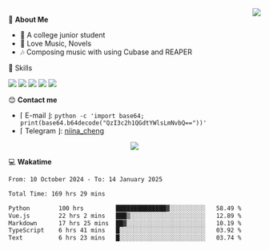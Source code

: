 <a href="#">
    <img align="right" src="https://github-readme-stats-tau-lilac-25.vercel.app/api?username=irorange27&count_private=true&show_icons=true&theme=transparent" />
</a>

💭 **About Me**

- 🏫 A college junior student
- 🍕 Love Music, Novels
- 🎶 Composing music with using Cubase and REAPER


🚀 Skills

![](https://img.shields.io/badge/-python-3e74a2?style=for-the-badge&logo=Python&logoColor=fff
)
![](https://img.shields.io/badge/-javascript-f0db4f?style=for-the-badge&logo=JavaScript&logoColor=fff
)
![](https://img.shields.io/badge/-vue3-41b883?style=for-the-badge&logo=Vue.js&logoColor=fff
)
![](https://img.shields.io/badge/-docker-2496ed?style=for-the-badge&logo=Docker&logoColor=fff
)
![](https://img.shields.io/badge/-linux-000000?style=for-the-badge&logo=Linux&logoColor=fff&color=000
)

😊 **Contact me**

- ⌈ E-mail ⌋: `python -c 'import base64; print(base64.b64decode("QzI3c2h1QGdtYWlsLmNvbQ=="))'`
- ⌈ Telegram ⌋: [niina_cheng](https://t.me/niina_cheng)

</p>
    <p align="center">
    <img src="https://profile-counter.glitch.me/{irorange27}/count.svg" />
</p>

💻 **Wakatime**

<!--START_SECTION:waka-->

```txt
From: 10 October 2024 - To: 14 January 2025

Total Time: 169 hrs 29 mins

Python        100 hrs         ██████████████▓░░░░░░░░░░   58.49 %
Vue.js        22 hrs 2 mins   ███▒░░░░░░░░░░░░░░░░░░░░░   12.89 %
Markdown      17 hrs 25 mins  ██▓░░░░░░░░░░░░░░░░░░░░░░   10.19 %
TypeScript    6 hrs 41 mins   █░░░░░░░░░░░░░░░░░░░░░░░░   03.92 %
Text          6 hrs 23 mins   █░░░░░░░░░░░░░░░░░░░░░░░░   03.74 %
```

<!--END_SECTION:waka-->
